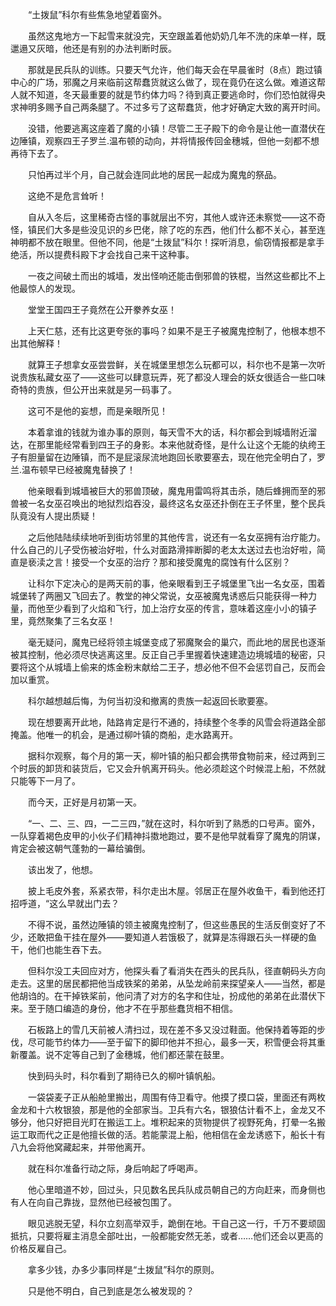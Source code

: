 　　“土拨鼠”科尔有些焦急地望着窗外。

　　虽然这鬼地方一下起雪来就没完，天空跟盖着他奶奶几年不洗的床单一样，既邋遢又灰暗，他还是有别的办法判断时辰。

　　那就是民兵队的训练。只要天气允许，他们每天会在早晨雀时（8点）跑过镇中心的广场，邪魔之月来临前这帮蠢货就这么做了，现在竟仍在这么做。难道这帮人就不知道，冬天最重要的就是节约体力吗？待到真正要逃命时，你们恐怕就得央求神明多赐予自己两条腿了。不过多亏了这帮蠢货，他才好确定大致的离开时间。

　　没错，他要逃离这座着了魔的小镇！尽管二王子殿下的命令是让他一直潜伏在边陲镇，观察四王子罗兰.温布顿的动向，并将情报传回金穗城，但他一刻都不想再待下去了。

　　只怕再过半个月，自己就会连同此地的居民一起成为魔鬼的祭品。

　　这绝不是危言耸听！

　　自从入冬后，这里稀奇古怪的事就层出不穷，其他人或许还未察觉——这不奇怪，镇民们大多是些没见识的乡巴佬，除了吃的东西，他们什么都不关心，甚至连神明都不放在眼里。但他不同，他是“土拨鼠”科尔！探听消息，偷窃情报都是拿手绝活，所以提费科殿下才会找自己来干这种事。

　　一夜之间破土而出的城墙，发出怪响还能击倒邪兽的铁棍，当然这些都比不上他最惊人的发现。

　　堂堂王国四王子竟然在公开豢养女巫！

　　上天仁慈，还有比这更夸张的事吗？如果不是王子被魔鬼控制了，他根本想不出其他解释！

　　就算王子想拿女巫尝尝鲜，关在城堡里想怎么玩都可以，科尔也不是第一次听说贵族私藏女巫了——这些可以肆意玩弄，死了都没人理会的妖女很适合一些口味奇特的贵族，但公开出来就是另一码事了。

　　这可不是他的妄想，而是亲眼所见！

　　本着拿谁的钱就为谁办事的原则，每天雪不大的话，科尔都会到城墙附近溜达，在那里能经常看到四王子的身影。本来他就奇怪，是什么让这个无能的纨绔王子有胆量留在边陲镇，而不是屁滚尿流地跑回长歌要塞去，现在他完全明白了，罗兰.温布顿早已经被魔鬼替换了！

　　他亲眼看到城墙被巨大的邪兽顶破，魔鬼用雷鸣将其击杀，随后蜂拥而至的邪兽被一名女巫召唤出的地狱烈焰吞没，最终这名女巫还扑倒在王子怀里，整个民兵队竟没有人提出质疑！

　　之后他陆陆续续地听到街坊邻里的其他传言，说还有一名女巫拥有治疗能力。什么自己的儿子受伤被治好啦，什么对面路滑摔断脚的老太太送过去也治好啦，简直是亵渎之言！接受一个女巫的治疗？那和接受魔鬼的腐蚀有什么区别？

　　让科尔下定决心的是两天前的事，他亲眼看到王子城堡里飞出一名女巫，围着城堡转了两圈又飞回去了。教堂的神父常说，女巫被魔鬼诱惑后只能获得一种力量，而他至少看到了火焰和飞行，加上治疗女巫的传言，意味着这座小小的镇子里，竟然聚集了三名女巫！

　　毫无疑问，魔鬼已经将领主城堡变成了邪魔聚会的巢穴，而此地的居民也逐渐被其控制，他必须尽快逃离这里。反正自己手里握着快速建造边境城墙的秘密，只要将这个从城墙上偷来的炼金粉末献给二王子，想必他不但不会惩罚自己，反而会加以重赏。

　　科尔越想越后悔，为何当初没和撤离的贵族一起返回长歌要塞。

　　现在想要离开此地，陆路肯定是行不通的，持续整个冬季的风雪会将道路全部掩盖。他唯一的机会，是通过柳叶镇的商船，走水路离开。

　　据科尔观察，每个月的第一天，柳叶镇的船只都会携带食物前来，经过两到三个时辰的卸货和装货后，它又会升帆离开码头。他必须趁这个时候混上船，不然就只能等下一月了。

　　而今天，正好是月初第一天。

　　“一、二、三、四，一二三四，”就在这时，科尔听到了熟悉的口号声。窗外，一队穿着褐色皮甲的小伙子们精神抖擞地跑过，要不是他早就看穿了魔鬼的阴谋，肯定会被这朝气蓬勃的一幕给骗倒。

　　该出发了，他想。

　　披上毛皮外套，系紧衣带，科尔走出木屋。邻居正在屋外收鱼干，看到他还打招呼道，“这么早就出门去？

　　不得不说，虽然边陲镇的领主被魔鬼控制了，但这些愚民的生活反倒变好了不少，还敢把鱼干挂在屋外——要知道人若饿极了，就算是冻得跟石头一样硬的鱼干，他们也能生吞下去。

　　但科尔没工夫回应对方，他探头看了看消失在西头的民兵队，径直朝码头方向走去。这里的居民都把他当成铁桨的弟弟，从坠龙岭前来探望亲人——当然，都是他胡诌的。在干掉铁桨前，他问清了对方的名字和住址，扮成他的弟弟在此潜伏下来。至于随口编造的身份，他才不在乎那些蠢货相不相信。

　　石板路上的雪几天前被人清扫过，现在差不多又没过鞋面。他保持着等距的步伐，尽可能节约体力——至于留下的脚印他并不担心，最多一天，积雪便会将其重新覆盖。说不定等自己到了金穗城，他们都还蒙在鼓里。

　　快到码头时，科尔看到了期待已久的柳叶镇帆船。

　　一袋袋麦子正从船舱里搬出，周围有侍卫看守。他摸了摸口袋，里面还有两枚金龙和十六枚银狼，那是他的全部家当。卫兵有六名，银狼估计看不上，金龙又不够分，他只好把目光盯在搬运工上。堆积起来的货物提供了视野死角，打晕一名搬运工取而代之正是他擅长做的活。若能蒙混上船，他相信在金龙诱惑下，船长十有八九会将他窝藏起来，并带他离开。

　　就在科尔准备行动之际，身后响起了呼喝声。

　　他心里暗道不妙，回过头，只见数名民兵队成员朝自己的方向赶来，而身侧也有人在向自己靠拢，显然他已经被包围了。

　　眼见逃脱无望，科尔立刻高举双手，跪倒在地。干自己这一行，千万不要顽固抵抗，只要将雇主消息全部吐出，一般都能安然无恙，或者……他们还会以更高的价格反雇自己。

　　拿多少钱，办多少事同样是“土拨鼠”科尔的原则。

　　只是他不明白，自己到底是怎么被发现的？
